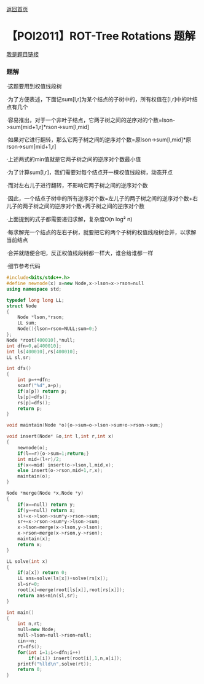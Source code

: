 [返回首页](https://EbolaEmperor.github.io)
# 【POI2011】ROT-Tree Rotations 题解

[我是题目链接](https://www.luogu.org/problemnew/show/P3521)

### 题解

·这题要用到权值线段树

·为了方便表述，下面记sum[l,r]为某个结点的子树中的，所有权值在[l,r]中的叶结点有几个

·容易推出，对于一个非叶子结点，它两子树之间的逆序对的个数=lson->sum[mid+1,r]*rson->sum[l,mid]

·如果对它进行翻转，那么它两子树之间的逆序对个数=原lson->sum[l,mid]*原rson->sum[mid+1,r]

·上述两式的min值就是它两子树之间的逆序对个数最小值

·为了计算sum[l,r]，我们需要对每个结点开一棵权值线段树，动态开点

·而对左右儿子进行翻转，不影响它两子树之间的逆序对个数

·因此，一个结点子树中的所有逆序对个数=左儿子的两子树之间的逆序对个数+右儿子的两子树之间的逆序对个数+两子树之间的逆序对个数

·上面提到的式子都需要递归求解，复杂度O(n log² n)

·每求解完一个结点的左右子树，就要把它的两个子树的权值线段树合并，以求解当前结点

·合并就随便合吧，反正权值线段树都一样大，谁合给谁都一样

·细节参考代码

```cpp
#include<bits/stdc++.h>
#define newnode(x) x=new Node,x->lson=x->rson=null
using namespace std;

typedef long long LL;
struct Node
{
	Node *lson,*rson;
	LL sum;
	Node(){lson=rson=NULL;sum=0;}
};
Node *root[400010],*null;
int dfn=0,a[400010];
int ls[400010],rs[400010];
LL sl,sr;

int dfs()
{
	int p=++dfn;
	scanf("%d",a+p);
	if(a[p]) return p;
	ls[p]=dfs();
	rs[p]=dfs();
	return p;
}

void maintain(Node *o){o->sum=o->lson->sum+o->rson->sum;}

void insert(Node* &o,int l,int r,int x)
{
	newnode(o);
	if(l==r){o->sum=1;return;}
	int mid=(l+r)/2;
	if(x<=mid) insert(o->lson,l,mid,x);
	else insert(o->rson,mid+1,r,x);
	maintain(o);
}

Node *merge(Node *x,Node *y)
{
	if(x==null) return y;
	if(y==null) return x;
	sl+=x->lson->sum*y->rson->sum;
	sr+=x->rson->sum*y->lson->sum;
	x->lson=merge(x->lson,y->lson);
	x->rson=merge(x->rson,y->rson);
	maintain(x);
	return x;
}

LL solve(int x)
{
	if(a[x]) return 0;
	LL ans=solve(ls[x])+solve(rs[x]);
	sl=sr=0;
	root[x]=merge(root[ls[x]],root[rs[x]]);
	return ans+min(sl,sr);
}

int main()
{
	int n,rt;
	null=new Node;
	null->lson=null->rson=null;
	cin>>n;
	rt=dfs();
	for(int i=1;i<=dfn;i++)
		if(a[i]) insert(root[i],1,n,a[i]);
	printf("%lld\n",solve(rt));
	return 0;
}
```